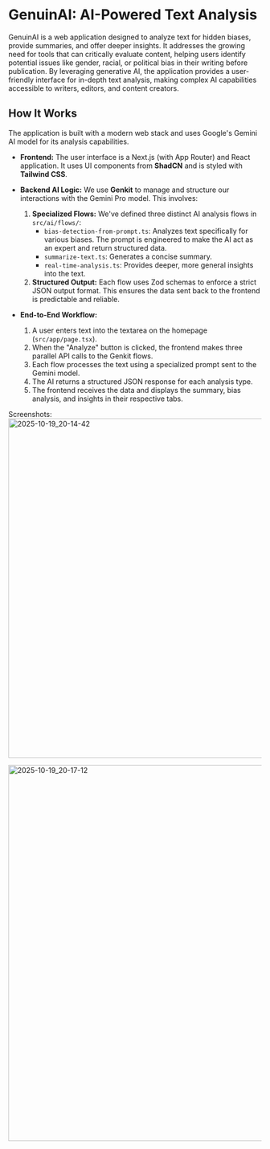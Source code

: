 # GenuinAI: AI-Powered Text Analysis

GenuinAI is a web application designed to analyze text for hidden biases, provide summaries, and offer deeper insights. It addresses the growing need for tools that can critically evaluate content, helping users identify potential issues like gender, racial, or political bias in their writing before publication. By leveraging generative AI, the application provides a user-friendly interface for in-depth text analysis, making complex AI capabilities accessible to writers, editors, and content creators.

## How It Works

The application is built with a modern web stack and uses Google's Gemini AI model for its analysis capabilities.

-   **Frontend:** The user interface is a Next.js (with App Router) and React application. It uses UI components from **ShadCN** and is styled with **Tailwind CSS**.

-   **Backend AI Logic:** We use **Genkit** to manage and structure our interactions with the Gemini Pro model. This involves:
    1.  **Specialized Flows:** We've defined three distinct AI analysis flows in `src/ai/flows/`:
        -   `bias-detection-from-prompt.ts`: Analyzes text specifically for various biases. The prompt is engineered to make the AI act as an expert and return structured data.
        -   `summarize-text.ts`: Generates a concise summary.
        -   `real-time-analysis.ts`: Provides deeper, more general insights into the text.
    2.  **Structured Output:** Each flow uses Zod schemas to enforce a strict JSON output format. This ensures the data sent back to the frontend is predictable and reliable.

-   **End-to-End Workflow:**
    1.  A user enters text into the textarea on the homepage (`src/app/page.tsx`).
    2.  When the "Analyze" button is clicked, the frontend makes three parallel API calls to the Genkit flows.
    3.  Each flow processes the text using a specialized prompt sent to the Gemini model.
    4.  The AI returns a structured JSON response for each analysis type.
    5.  The frontend receives the data and displays the summary, bias analysis, and insights in their respective tabs.

Screenshots:
<img width="1080" height="676" alt="2025-10-19_20-14-42" src="https://github.com/user-attachments/assets/9b472692-4b46-4819-b95b-f574815346bf" />

<img width="1400" height="749" alt="2025-10-19_20-17-12" src="https://github.com/user-attachments/assets/adf13e87-8eca-4eae-9ddd-2db2f4a235dc" />
